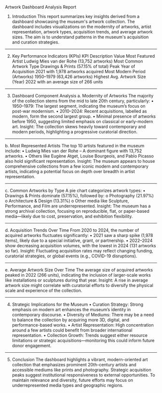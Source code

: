 Artwork Dashboard Analysis Report
1. Introduction
This report summarizes key insights derived from a dashboard showcasing the museum's artwork collection. The dashboard includes visualizations on the modernity of artworks, artist representation, artwork types, acquisition trends, and average artwork sizes. The aim is to understand patterns in the museum's acquisition and curation strategies.
________________________________________
2. Key Performance Indicators (KPIs)
KPI Description	Value
Most Featured Artist	Ludwig Mies van der Rohe (13,752 artworks)
Most Common Artwork Type	Drawings & Prints (57.15% of total)
Peak Year of Acquisition	2021 with 1,978 artworks acquired
Most Modern Period (Artworks)	1950–1979 (63,426 artworks)
Highest Avg. Artwork Size (Year)	2022 with an average size of 266 units
________________________________________
3. Dashboard Component Analysis
a. Modernity of Artworks
The majority of the collection stems from the mid to late 20th century, particularly:
•	1950–1979: The largest segment, indicating the museum’s focus on post-war modernism.
•	2010–2024: Recent acquisitions, labelled as modern, form the second largest group.
•	Minimal presence of artworks before 1950, suggesting limited emphasis on classical or early-modern art.
Insight: The collection skews heavily toward contemporary and modern periods, highlighting a progressive curatorial direction.
________________________________________
b. Most Represented Artists
The top 10 artists featured in the museum include:
•	Ludwig Mies van der Rohe – A dominant figure with 13,752 artworks.
•	Others like Eugène Atget, Louise Bourgeois, and Pablo Picasso also hold significant representation.
Insight: The museum appears to house comprehensive collections from a few iconic modern and contemporary artists, indicating a potential focus on depth over breadth in artist representation.
________________________________________
c. Common Artworks by Type
A pie chart categorizes artwork types:
•	Drawings & Prints dominate (57.15%), followed by:
o	Photography (21.97%)
o	Architecture & Design (13.31%)
o	Other media like Sculpture, Performance, and Film are underrepresented.
Insight: The museum has a strong archival collection, focusing on reproducible, flat, or paper-based media—likely due to cost, preservation, and exhibition flexibility.
________________________________________
d. Acquisition Trends Over Time
From 2020 to 2024, the number of acquired artworks fluctuates significantly:
•	2021 saw a sharp spike (1,978 items), likely due to a special initiative, grant, or partnership.
•	2022–2024 show decreasing acquisition volumes, with the lowest in 2024 (131 artworks so far).
Insight: Fluctuating acquisition rates may reflect changing funding, curatorial strategies, or global events (e.g., COVID-19 disruptions).
________________________________________
e. Average Artwork Size Over Time
The average size of acquired artworks peaked in 2022 (266 units), indicating the inclusion of larger-scale works like installations or sculptures during that year.
Insight: A rise in average artwork size might correlate with curatorial efforts to diversify the physical scale and experience of the collection.
________________________________________
4. Strategic Implications for the Museum
•	Curation Strategy: Strong emphasis on modern art enhances the museum’s identity in contemporary discourse.
•	Diversity of Mediums: There may be a need to balance the collection by acquiring more 3D, digital, and performance-based works.
•	Artist Representation: High concentration around a few artists could benefit from broader international representation.
•	Collection Growth: Trends suggest either resource limitations or strategic acquisitions—monitoring this could inform future donor engagement.
________________________________________
5. Conclusion
The dashboard highlights a vibrant, modern-oriented art collection that emphasizes prominent 20th-century artists and accessible mediums like prints and photography. Strategic acquisition peaks suggest institutional responsiveness to external opportunities. To maintain relevance and diversity, future efforts may focus on underrepresented media types and geographic regions.

